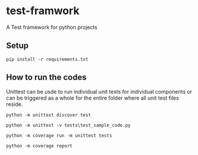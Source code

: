 # test-framwork
A Test framework for python projects

## Setup
```
pip install -r requirements.txt
```

## How to run the codes
Unittest can be usde to run individual unit tests for individual components or can be triggered as a whole for the entire folder where all unit test files reside.
```
python -m unittest discover test

python -m unittest -v tests\test_sample_code.py

python -m coverage run -m unittest tests

python -m coverage report
```